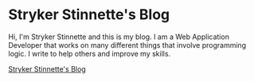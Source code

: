 # Stryker Stinnette's Blog

Hi, I'm Stryker Stinnette and this is my blog. I am a Web Application Developer that works on many different things that involve programming logic. I write to help others and improve my skills.

[Stryker Stinnette's Blog](https://blog.stryk3r.com/)